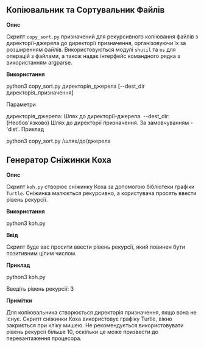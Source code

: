 
## Копіювальник та Сортувальник Файлів

**Опис**

Скрипт `copy_sort.py` призначений для рекурсивного копіювання файлів з директорії-джерела до директорії призначення, організовуючи їх за розширенням файлів. Використовуються модулі `shutil` та `os` для операцій з файлами, а також надає інтерфейс командного рядка з використанням argparse.

**Використання**

python3 copy_sort.py директорія_джерела [--dest_dir директорія_призначення]

Параметри

директорія_джерела: Шлях до директорії-джерела.
--dest_dir: (Необов'язково) Шлях до директорії призначення. За замовчуванням - 'dist'.
Приклад

python3 copy_sort.py /шлях/до/джерела

## Генератор Сніжинки Коха

**Опис**

Скрипт `koh.py` створює сніжинку Коха за допомогою бібліотеки графіки `Turtle`. Сніжинка малюється рекурсивно, а користувача просять ввести рівень рекурсії.

**Використання**

python3 koh.py

**Ввід**

Скрипт буде вас просити ввести рівень рекурсії, який повинен бути позитивним цілим числом.

**Приклад**

python3 koh.py

Введіть рівень рекурсії: 3

**Примітки**

Для копіювальника створюється директорія призначення, якщо вона не існує.
Скрипт сніжинки Коха використовує графіку Turtle, вікно закриється при кліку мишею.
Не рекомендується використовувати рівень рекурсії більше 10, оскільки це може призвести до перевантаження процесора.
